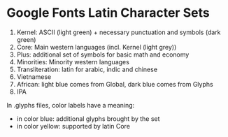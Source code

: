 Google Fonts Latin Character Sets
==================================

1. Kernel: ASCII (light green) + necessary punctuation and symbols (dark green)
2. Core: Main western languages (incl. Kernel (light grey))
3. Plus: additional set of symbols for basic math and economy
4. Minorities: Minority western languages
5. Transliteration: latin for arabic, indic and chinese
6. Vietnamese
7. African: light blue comes from Global, dark blue comes from Glyphs
8. IPA

In .glyphs files, color labels have a meaning:
- in color blue: additional glyphs brought by the set
- in color yellow: supported by latin Core